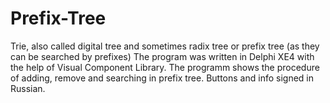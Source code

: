 # Prefix-Tree
Trie, also called digital tree and sometimes radix tree or prefix tree (as they can be searched by prefixes)
The program was written in Delphi XE4 with the help of Visual Component Library. The programm shows the procedure of adding, remove and
searching in prefix tree. 
Buttons and info signed in Russian. 
